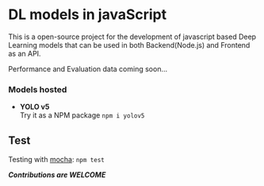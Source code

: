 # DL models in javaScript  

This is a open-source project for the development of javascript based Deep Learning models that can be used in both Backend(Node.js) and Frontend as an API.


Performance and Evaluation data coming soon...


### Models hosted  

* **YOLO v5**  
Try it as a NPM package `npm i yolov5`  


## Test  

Testing with [mocha](https://mochajs.org/): `npm test`



***Contributions are WELCOME***

